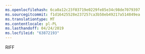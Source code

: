 ```yaml
---
ms.openlocfilehash: 6ca0a12c23f03719e0229fe85e34c98de7079397
ms.sourcegitcommit: f1d16425528e237257ca3b58eb49217a514849ea
ms.translationtype: MT
ms.contentlocale: pl-PL
ms.lasthandoff: 04/24/2019
ms.locfileid: "63872193"
---
```

RIFF
